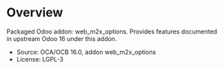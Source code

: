 # Overview

Packaged Odoo addon: web_m2x_options. Provides features documented in upstream Odoo 16 under this addon.

- Source: OCA/OCB 16.0, addon web_m2x_options
- License: LGPL-3
